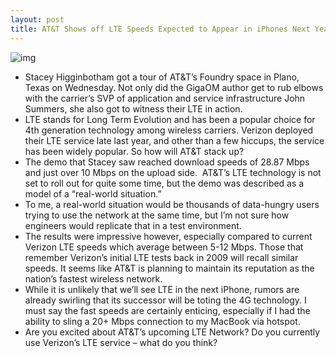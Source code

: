 ```yaml
---
layout: post
title: AT&T Shows off LTE Speeds Expected to Appear in iPhones Next Year
---
```

![img](http://media.idownloadblog.com/wp-content/uploads/2011/05/att-lte-header.jpg)
* Stacey Higginbotham got a tour of AT&T’s Foundry space in Plano, Texas on Wednesday. Not only did the GigaOM author get to rub elbows with the carrier’s SVP of application and service infrastructure John Summers, she also got to witness their LTE in action.
* LTE stands for Long Term Evolution and has been a popular choice for 4th generation technology among wireless carriers. Verizon deployed their LTE service late last year, and other than a few hiccups, the service has been widely popular. So how will AT&T stack up?
* The demo that Stacey saw reached download speeds of 28.87 Mbps and just over 10 Mbps on the upload side.  AT&T’s LTE technology is not set to roll out for quite some time, but the demo was described as a model of a “real-world situation.”
* To me, a real-world situation would be thousands of data-hungry users trying to use the network at the same time, but I’m not sure how engineers would replicate that in a test environment.
* The results were impressive however, especially compared to current Verizon LTE speeds which average between 5-12 Mbps. Those that remember Verizon’s initial LTE tests back in 2009 will recall similar speeds. It seems like AT&T is planning to maintain its reputation as the nation’s fastest wireless network.
* While it is unlikely that we’ll see LTE in the next iPhone, rumors are already swirling that its successor will be toting the 4G technology. I must say the fast speeds are certainly enticing, especially if I had the ability to sling a 20+ Mbps connection to my MacBook via hotspot.
* Are you excited about AT&T’s upcoming LTE Network? Do you currently use Verizon’s LTE service – what do you think?

